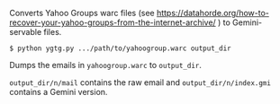 Converts Yahoo Groups warc files (see https://datahorde.org/how-to-recover-your-yahoo-groups-from-the-internet-archive/ ) to Gemini-servable files.

```
$ python ygtg.py .../path/to/yahoogroup.warc output_dir
```

Dumps the emails in `yahoogroup.warc` to `output_dir`.

`output_dir/n/mail` contains the raw email and `output_dir/n/index.gmi` contains a Gemini version.

